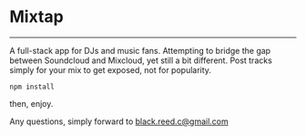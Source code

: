 # Mixtap
---
A full-stack app for DJs and music fans. Attempting to bridge the gap between Soundcloud and Mixcloud, yet still a bit different. Post tracks simply for your mix to get exposed, not for popularity.

```npm install```

then, enjoy.

Any questions, simply forward to black.reed.c@gmail.com
